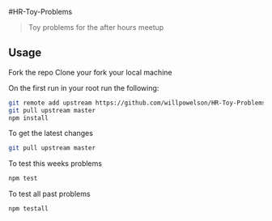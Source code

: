 #HR-Toy-Problems

>Toy problems for the after hours meetup

## Usage

Fork the repo
Clone your fork your local machine

On the first run in your root run the following:

```sh
git remote add upstream https://github.com/willpowelson/HR-Toy-Problems.git
git pull upstream master
npm install
```

To get the latest changes

```sh
git pull upstream master
```

To test this weeks problems

```sh
npm test
```

To test all past problems

```sh
npm testall
```
